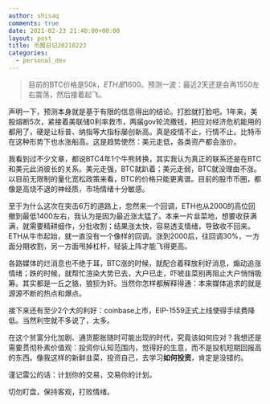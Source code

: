 ```yaml
---
author: shisaq
comments: true
date: 2021-02-23 21:40:00+00:00
layout: post
title: 币圈日记20210223
categories:
  - personal_dev
---
```


> 目前的BTC价格是$50k，ETH是$1600。预测一波：最近2天还是会再1550左右震荡，然后接着起飞。

声明一下，预测本身就是基于有限的信息得出的结论。打脸就打脸吧。1年来，美股熔断5次，紧接着美联储0利率救市，两届gov轮流撒钱，把应对经济危机能用的都用了，硬是让标普、纳指等大指标屡创新高。真是疫情不止，行情不止。比特币在这种形势下也水涨船高。这是趋势使然：美元走低，各类资产都会涨价。

我看到过不少文章，都说BTC4年1个牛熊转换，其实我认为真正的联系还是在BTC和美元此消彼长的关系。美元走强，BTC就趴着；美元走弱，BTC就没理由不涨。以目前无限制的量化宽松政策来看，BTC的价格只能更离谱。目前的股市币圈，都像是高烧不退的神经质，市场情绪十分敏感。

至于为什么这次在突击6万的道路上，忽然来一个回调，ETH也从2000的高位回撤到最低1400左右，我认为是因为最近涨太猛了。本来一片韭菜地，想要收获满满，就需要精耕细作，分批收割；结果涨太快，容易透支情绪，导致收不回来。ETH从牛市起始，就一直没有一个像样的回调。涨到2000后，往回调30%，一方面分期收割，另一方面甩掉杠杆，轻装上阵才能飞得更高。

各路媒体的烂消息也不绝于耳，BTC涨的时候，就配合着释放利好消息，煽动追涨情绪；跌的时候，就帮忙渲染大势已去，大户已走，吓唬韭菜别再阻止大户悄悄吸筹。其实都是一丘之貉，狼狈为奸。当然你怎样都解释得通：本来媒体追求的就是源源不断的热点和爆点。

接下来还有至少2个大的利好：coinbase上市，EIP-1559正式上线使得手续费降低。当然利空就不多说了，太多。

在这个贫富分化加剧、通货膨胀随时可能出现的时代，究竟该如何应对？我想还是需要贯彻朴素价值观：投资你认知范围内，觉得好的生意，而不是投机短期回报高的东西。像我这样的新鲜韭菜，投资自己，去学习**如何投资**，肯定是没错的。

谨记雷公的话：计划你的交易，交易你的计划。

切勿盯盘，保持客观，打败情绪。